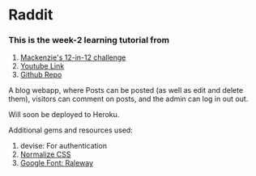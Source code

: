 # Raddit

### This is the week-2 learning tutorial from  
1. [Mackenzie's 12-in-12 challenge](https://mackenziechild.me/12-in-12/)  
2. [Youtube Link](https://www.youtube.com/watch?v=BI_VnnOLSKY&index=2&list=PL23ZvcdS3XPLNdRYB_QyomQsShx59tpc-)  
3. [Github Repo](https://github.com/mackenziechild/blog)

A blog webapp, where Posts can be posted (as well as edit and delete them), visitors can comment on posts, and the admin can log in out out.

Will soon be deployed to Heroku.

Additional gems and resources used:  
1. devise: For authentication  
2. [Normalize CSS](http://necolas.github.io/normalize.css/)  
3. [Google Font: Raleway](https://fonts.googleapis.com/css?family=Raleway:400,700)  

